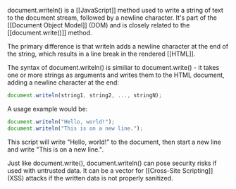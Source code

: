 document.writeln() is a [[JavaScript]] method used to write a string of text to the document stream, followed by a newline character. It's part of the [[Document Object Model]] (DOM) and is closely related to the [[document.write()]] method.

The primary difference is that writeln adds a newline character at the end of the string, which results in a line break in the rendered [[HTML]].

The syntax of document.writeln() is similiar to document.write() - it takes one or more strings as arguments and writes them to the HTML document, adding a newline character at the end:

```javascript
document.writeln(string1, string2, ..., stringN);
```

A usage example would be:

```javascript
document.writeln("Hello, world!");
document.writeln("This is on a new line.");
```

This script will write "Hello, world!" to the document, then start a new line and write "This is on a new line.".

Just like document.write(), document.writeln() can pose security risks if used with untrusted data. It can be a vector for [[Cross-Site Scripting]] (XSS) attacks if the written data is not properly sanitized.
